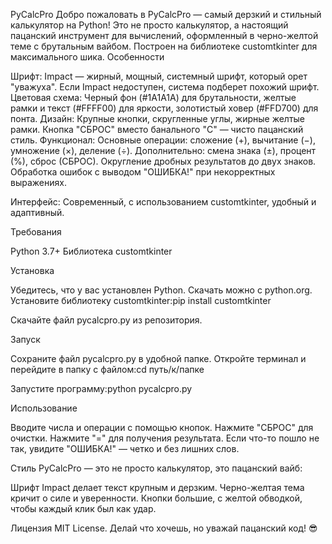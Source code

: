 PyCalcPro
Добро пожаловать в PyCalcPro — самый дерзкий и стильный калькулятор на Python! Это не просто калькулятор, а настоящий пацанский инструмент для вычислений, оформленный в черно-желтой теме с брутальным вайбом. Построен на библиотеке customtkinter для максимального шика.
Особенности

Шрифт: Impact — жирный, мощный, системный шрифт, который орет "уважуха". Если Impact недоступен, система подберет похожий шрифт.
Цветовая схема: Черный фон (#1A1A1A) для брутальности, желтые рамки и текст (#FFFF00) для яркости, золотистый ховер (#FFD700) для понта.
Дизайн: Крупные кнопки, скругленные углы, жирные желтые рамки. Кнопка "СБРОС" вместо банального "C" — чисто пацанский стиль.
Функционал:
Основные операции: сложение (+), вычитание (−), умножение (×), деление (÷).
Дополнительно: смена знака (±), процент (%), сброс (СБРОС).
Округление дробных результатов до двух знаков.
Обработка ошибок с выводом "ОШИБКА!" при некорректных выражениях.


Интерфейс: Современный, с использованием customtkinter, удобный и адаптивный.

Требования

Python 3.7+
Библиотека customtkinter

Установка

Убедитесь, что у вас установлен Python. Скачать можно с python.org.
Установите библиотеку customtkinter:pip install customtkinter


Скачайте файл pycalcpro.py из репозитория.

Запуск

Сохраните файл pycalcpro.py в удобной папке.
Откройте терминал и перейдите в папку с файлом:cd путь/к/папке


Запустите программу:python pycalcpro.py



Использование

Вводите числа и операции с помощью кнопок.
Нажмите "СБРОС" для очистки.
Нажмите "=" для получения результата.
Если что-то пошло не так, увидите "ОШИБКА!" — четко и без лишних слов.

Стиль
PyCalcPro — это не просто калькулятор, это пацанский вайб:

Шрифт Impact делает текст крупным и дерзким.
Черно-желтая тема кричит о силе и уверенности.
Кнопки большие, с желтой обводкой, чтобы каждый клик был как удар.

Лицензия
MIT License. Делай что хочешь, но уважай пацанский код! 😎
